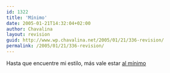 ```yaml
---
id: 1322
title: 'Mínimo'
date: 2005-01-21T14:32:04+02:00
author: Chavalina
layout: revision
guid: http://www.wp.chavalina.net/2005/01/21/336-revision/
permalink: /2005/01/21/336-revision/
---
```

Hasta que encuentre mi estilo, más vale estar <a href="http://www.chavalina.net/styleswitcher.php?estilo=minimal" target="_blank">al mínimo</a>